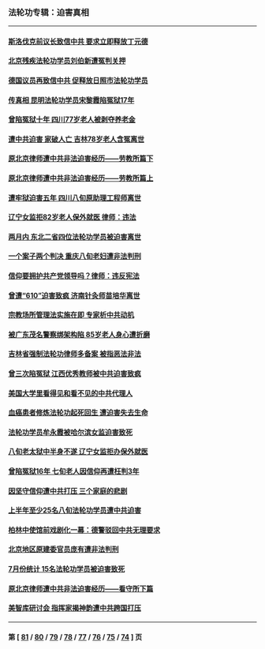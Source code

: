 ### 法轮功专辑：迫害真相
---
#### [斯洛伐克前议长致信中共 要求立即释放丁元德](../../pages/nf4379/n14074619.md?09180430) 
#### [北京残疾法轮功学员刘伯新遭冤判关押](../../pages/nf4379/n14069619.md?09180430) 
#### [德国议员再致信中共 促释放日照市法轮功学员](../../pages/nf4379/n14069901.md?09180430) 
#### [传真相 昆明法轮功学员宋黎霞陷冤狱17年](../../pages/nf4379/n14069020.md?09180430) 
#### [曾陷冤狱十年 四川77岁老人被剥夺养老金](../../pages/nf4379/n14068260.md?09180430) 
#### [遭中共迫害 家破人亡 吉林78岁老人含冤离世](../../pages/nf4379/n14066833.md?09180430) 
#### [原北京律师遭中共非法迫害经历——劳教所篇下](../../pages/nf4379/n14066403.md?09180430) 
#### [原北京律师遭中共非法迫害经历——劳教所篇上](../../pages/nf4379/n14057045.md?09180430) 
#### [遭牢狱迫害五年 四川八旬原助理工程师离世](../../pages/nf4379/n14066297.md?09180430) 
#### [辽宁女监拒82岁老人保外就医 律师：违法](../../pages/nf4379/n14065881.md?09180430) 
#### [两月内 东北二省四位法轮功学员被迫害离世](../../pages/nf4379/n14063270.md?09180430) 
#### [一个案子两个判决 重庆八旬老妇遭非法判刑](../../pages/nf4379/n14063531.md?09180430) 
#### [信仰要拥护共产党领导吗？律师：违反宪法](../../pages/nf4379/n14061325.md?09180430) 
#### [曾遭“610”迫害致疯 济南针灸师苗培华离世](../../pages/nf4379/n14060519.md?09180430) 
#### [宗教场所管理法实施在即 专家析中共动机](../../pages/nf4379/n14061242.md?09180430) 
#### [被广东茂名警察绑架构陷 85岁老人身心遭折磨](../../pages/nf4379/n14059718.md?09180430) 
#### [吉林省强制法轮功律师多备案 被指恶法非法](../../pages/nf4379/n14059091.md?09180430) 
#### [曾三次陷冤狱 江西优秀教师被中共迫害致疯](../../pages/nf4379/n14058953.md?09180430) 
#### [美国大学里看得见和看不见的中共代理人](../../pages/nf4379/n14058369.md?09180430) 
#### [血癌患者修炼法轮功起死回生 遭迫害失去生命](../../pages/nf4379/n14056761.md?09180430) 
#### [法轮功学员牟永霞被哈尔滨女监迫害致死](../../pages/nf4379/n14056172.md?09180430) 
#### [八旬老太狱中半身不遂 辽宁女监拒办保外就医](../../pages/nf4379/n14055233.md?09180430) 
#### [曾陷冤狱16年 七旬老人因信仰再遭枉判3年](../../pages/nf4379/n14054516.md?09180430) 
#### [因坚守信仰遭中共打压 三个家庭的悲剧](../../pages/nf4379/n14053714.md?09180430) 
#### [上半年至少25名八旬法轮功学员遭中共迫害](../../pages/nf4379/n14048655.md?09180430) 
#### [柏林中使馆前戏剧化一幕：德警驳回中共无理要求](../../pages/nf4379/n14050320.md?09180430) 
#### [北京地区原建委官员庞有遭非法判刑](../../pages/nf4379/n14049897.md?09180430) 
#### [7月份统计 15名法轮功学员被迫害致死](../../pages/nf4379/n14048158.md?09180430) 
#### [原北京律师遭中共非法迫害经历——看守所下篇](../../pages/nf4379/n14040009.md?09180430) 
#### [美智库研讨会 指挥家揭神韵遭中共跨国打压](../../pages/nf4379/n14048476.md?09180430) 

---
#### 第 [ [81](./81.md?09180430) / [80](./80.md?09180430) / [79](./79.md?09180430) / [78](./78.md?09180430) / [77](./77.md?09180430) / [76](./76.md?09180430) / [75](./75.md?09180430) / [74](./74.md?09180430) ] 页
